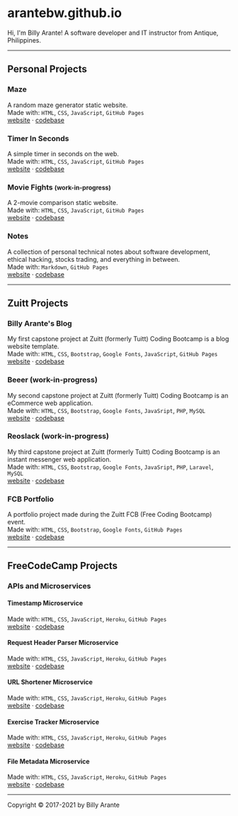 # arantebw.github.io

Hi, I'm Billy Arante! A software developer and IT instructor from Antique, Philippines.

---

## Personal Projects

### Maze
A random maze generator static website.  
Made with: `HTML`, `CSS`, `JavaScript`, `GitHub Pages`  
[website](https://arantebw.github.io/maze/index.html) &middot; [codebase](https://github.com/arantebw/maze)

### Timer In Seconds

A simple timer in seconds on the web.  
Made with: `HTML`, `CSS`, `JavaScript`, `GitHub Pages`  
[website](https://arantebw.github.io/timer/index.html) &middot; [codebase](https://github.com/arantebw/timer)

### Movie Fights <small>(work-in-progress)</small>

A 2-movie comparison static website.  
Made with: `HTML`, `CSS`, `JavaScript`, `GitHub Pages`  
[website](https://arantebw.github.io/movie-fight/index.html) &middot; [codebase](https://github.com/arantebw/movie-fight)

### Notes

A collection of personal technical notes about software development, ethical hacking, stocks trading, and everything in between.  
Made with: `Markdown`, `GitHub Pages`  
[website](https://arantebw.github.io/notes) &middot; [codebase](#)

---

## Zuitt Projects

### Billy Arante's Blog

My first capstone project at Zuitt (formerly Tuitt) Coding Bootcamp is a blog website template.  
Made with: `HTML`, `CSS`, `Bootstrap`, `Google Fonts`, `JavaScript`, `GitHub Pages`  
[website](https://arantebw.github.io/csp1-blog/index.html) &middot; [codebase](#)

### Beeer (work-in-progress)

My second capstone project at Zuitt (formerly Tuitt) Coding Bootcamp is an eCommerce web application.  
Made with: `HTML`, `CSS`, `Bootstrap`, `Google Fonts`, `JavaSript`, `PHP`, `MySQL`  
[website](#) &middot; [codebase](https://github.com/arantebw/csp2-ecommerce)

### Reoslack (work-in-progress)

My third capstone project at Zuitt (formerly Tuitt) Coding Bootcamp is an instant messenger web application.  
Made with: `HTML`, `CSS`, `Bootstrap`, `Google Fonts`, `JavaSript`, `PHP`, `Laravel`, `MySQL`  
[website](#) &middot; [codebase](https://github.com/arantebw/csp3-instant-messenger)

### FCB Portfolio

A portfolio project made during the Zuitt FCB (Free Coding Bootcamp) event.  
Made with: `HTML`, `CSS`, `Bootstrap`, `Google Fonts`, `GitHub Pages`  
[website](https://arantebw.github.io/fcb-portfolio/index.html) &middot; [codebase](https://github.com/arantebw/fcb-portfolio)

---

## FreeCodeCamp Projects

### APIs and Microservices

#### Timestamp Microservice  
Made with: `HTML`, `CSS`, `JavaScript`, `Heroku`, `GitHub Pages`  
[website](https://abw-timestamp-microservice.herokuapp.com/) &middot; [codebase](https://github.com/arantebw/timestamp-microservice)

#### Request Header Parser Microservice  
Made with: `HTML`, `CSS`, `JavaScript`, `Heroku`, `GitHub Pages`  
[website](https://abw-request-header-parser.herokuapp.com/) &middot; [codebase](https://github.com/arantebw/request-header-parser-microservice)

#### URL Shortener Microservice  
Made with: `HTML`, `CSS`, `JavaScript`, `Heroku`, `GitHub Pages`  
[website](https://abw-url-shortener-microservice.herokuapp.com/) &middot; [codebase](https://github.com/arantebw/url-shortener-microservice)

#### Exercise Tracker Microservice
Made with: `HTML`, `CSS`, `JavaScript`, `Heroku`, `GitHub Pages`  
[website](http://abw-exercise-tracker.herokuapp.com/) &middot; [codebase](https://github.com/arantebw/exercise-tracker)

#### File Metadata Microservice
Made with: `HTML`, `CSS`, `JavaScript`, `Heroku`, `GitHub Pages`  
[website](https://abw-file-metadata-microservice.herokuapp.com/) &middot; [codebase](https://github.com/arantebw/file-metadata-microservice)

---

Copyright &copy; 2017-2021 by Billy Arante
